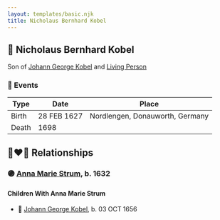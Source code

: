 ```yaml
---
layout: templates/basic.njk
title: Nicholaus Bernhard Kobel
---
```

## 🔵 Nicholaus Bernhard Kobel

Son of [Johann George Kobel](/people/1/13002801) and [Living Person](/people/1/19897612)

### 📆 Events

Type | Date | Place
------ | ------ | ------
Birth | 28 FEB 1627 | Nordlengen, Donauworth, Germany
Death | 1698 |

## 👩‍❤️‍👨 Relationships

### 🟣 [Anna Marie Strum](/people/7/70388532), b. 1632

#### Children With Anna Marie Strum
* 🔵 [Johann George Kobel](/people/9/96923637), b. 03 OCT 1656